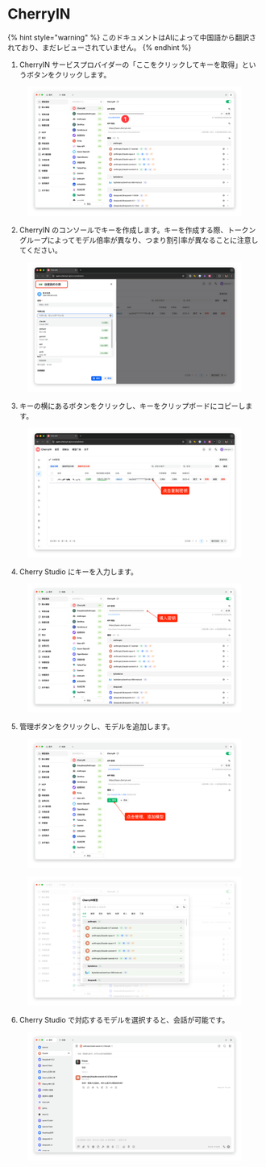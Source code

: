 # CherryIN


{% hint style="warning" %}
このドキュメントはAIによって中国語から翻訳されており、まだレビューされていません。
{% endhint %}




1. CherryIN サービスプロバイダーの「ここをクリックしてキーを取得」というボタンをクリックします。

<figure><img src="../../.gitbook/assets/image (156).png" alt=""><figcaption></figcaption></figure>

2. CherryIN のコンソールでキーを作成します。キーを作成する際、トークングループによってモデル倍率が異なり、つまり割引率が異なることに注意してください。

<figure><img src="../../.gitbook/assets/image (158).png" alt=""><figcaption></figcaption></figure>

3. キーの横にあるボタンをクリックし、キーをクリップボードにコピーします。

<figure><img src="../../.gitbook/assets/image (159).png" alt=""><figcaption></figcaption></figure>

4. Cherry Studio にキーを入力します。

<figure><img src="../../.gitbook/assets/image (161).png" alt=""><figcaption></figcaption></figure>

5. 管理ボタンをクリックし、モデルを追加します。

<figure><img src="../../.gitbook/assets/image (162).png" alt=""><figcaption></figcaption></figure>

<figure><img src="../../.gitbook/assets/image (163).png" alt=""><figcaption></figcaption></figure>

6. Cherry Studio で対応するモデルを選択すると、会話が可能です。

<figure><img src="../../.gitbook/assets/image (164).png" alt=""><figcaption></figcaption></figure>